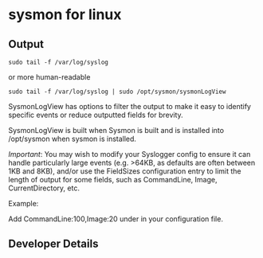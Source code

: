 # sysmon for linux

## Output

```
sudo tail -f /var/log/syslog
```

or more human-readable

```
sudo tail -f /var/log/syslog | sudo /opt/sysmon/sysmonLogView
```



SysmonLogView has options to filter the output to make it easy to identify specific events or reduce outputted fields for brevity.

SysmonLogView is built when Sysmon is built and is installed into /opt/sysmon when sysmon is installed.

*Important*: You may wish to modify your Syslogger config to ensure it can handle particularly large events (e.g. >64KB, as defaults are often between 1KB and 8KB), and/or use the FieldSizes configuration entry to limit the length of output for some fields, such as CommandLine, Image, CurrentDirectory, etc.

Example:

Add <FieldSizes>CommandLine:100,Image:20</FieldSizes> under <Sysmon> in your configuration file.

## Developer Details